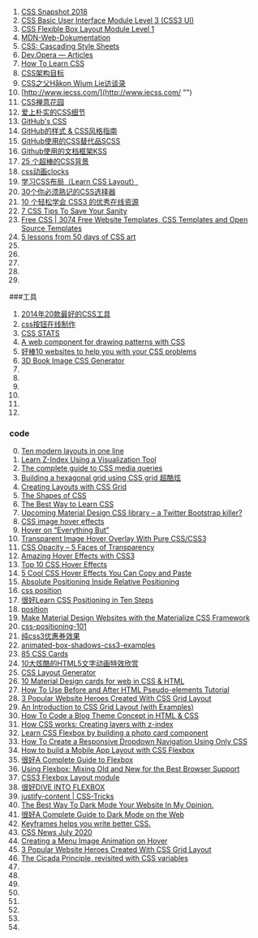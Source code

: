 1. [CSS Snapshot 2018](https://www.w3.org/TR/css/)
1. [CSS Basic User Interface Module Level 3 (CSS3 UI)](https://www.w3.org/TR/css-ui-3/)
1. [CSS Flexible Box Layout Module Level 1](https://www.w3.org/TR/css-flexbox-1/)
1. [MDN-Web-Dokumentation](https://developer.mozilla.org/de/)
1. [CSS: Cascading Style Sheets](https://developer.mozilla.org/en-US/docs/Web/CSS)
1. [Dev.Opera — Articles](https://dev.opera.com/articles/)
1. [How To Learn CSS](https://www.smashingmagazine.com/2019/01/how-to-learn-css/)
1. [CSS架构目标](http://www.admin10000.com/document/1229.html "")
2. [CSS之父Håkon Wium Lie访谈录](http://www.admin10000.com/document/5284.html "")
1. [http://www.iecss.com/](http://www.iecss.com/ "")
2. [CSS禅意花园](http://www.csszengarden.com/ "CSS禅意花园")
3. [爱上朴实的CSS细节](http://www.open-open.com/bbs/view/1348305430588 "")
4. [GitHub's CSS](http://markdotto.com/2014/07/23/githubs-css/ "")
5. [GitHub的样式 & CSS风格指南](https://github.com/styleguide/css "")
6. [GitHub使用的CSS替代品SCSS](https://github.com/nex3/sass "")
7. [Github使用的文档框架KSS](https://github.com/kneath/kss "")
8. [25 个超棒的CSS背景](http://www.php100.com/html/webkaifa/DIV_CSS/2012/0110/9644.html "")
9. [css动画clocks](https://cssanimation.rocks/clocks/ "")
10. [学习CSS布局（Learn CSS Layout）](http://learnlayout.com/ "学习css布局")
11. [30个你必须熟记的CSS选择器](http://code.tutsplus.com/tutorials/the-30-css-selectors-you-must-memorize--net-16048 "")
12. [10 个轻松学会 CSS3 的优秀在线资源](http://www.oschina.net/news/60989/10-best-online-resources-to-learn-css3-easily "")
13. [7 CSS Tips To Save Your Sanity](https://dev.to/okeeffed/7-css-tips-to-save-your-sanity-2a44)
4. [Free CSS | 3074 Free Website Templates, CSS Templates and Open Source Templates](https://www.free-css.com/)
4. [5 lessons from 50 days of CSS art](https://dev.to/s_aitchison/5-lessons-from-50-days-of-css-art-2ae1)
4. []()
4. []()
4. []()
4. []()
4. []()

###工具
1. [2014年20款最好的CSS工具 ](http://www.admin10000.com/document/4578.html "")
2. [css按钮在线制作](http://www.bestcssbuttongenerator.com/ "")
3. [CSS STATS](https://cssstats.com/)
4. [A web component for drawing patterns with CSS](https://css-doodle.com/)
4. [好棒10 websites to help you with your CSS problems](https://dev.to/amanajayvarma/10-website-to-help-you-with-your-css-problems-2poi)
4. [3D Book Image CSS Generator](https://3d-book-css.netlify.app/)
4. []()
4. []()
4. []()
4. []()
4. []()
4. []()

### code
0. [Ten modern layouts in one line ](https://web.dev/one-line-layouts/)
1. [Learn Z-Index Using a Visualization Tool](https://thirumanikandan.com/posts/learn-z-index-using-a-visualization-tool)
2. [The complete guide to CSS media queries](https://polypane.app/blog/the-complete-guide-to-css-media-queries/?ref=devawesome.io)
3. [Building a hexagonal grid using CSS grid 超酷炫](https://ninjarockstar.dev/css-hex-grids/)
4. [Creating Layouts with CSS Grid](https://www.sitepoint.com/creating-css-grid-layouts/)
4. [The Shapes of CSS](https://css-tricks.com/the-shapes-of-css/)
4. [The Best Way to Learn CSS](https://webdesign.tutsplus.com/tutorials/the-best-way-to-learn-css--webdesign-11906)
4. [Upcoming Material Design CSS library – a Twitter Bootstrap killer?](http://materialdesignblog.com/upcoming-material-design-css-library-a-twitter-bootstrap-killer/)
4. [CSS image hover effects](http://www.corelangs.com/css/box/hover.html)
4. [Hover on “Everything But”](https://css-tricks.com/hover-on-everything-but/)
4. [Transparent Image Hover Overlay With Pure CSS/CSS3](https://www.cssscript.com/transparent-image-hover-overlay-with-pure-css-css3/)
4. [CSS Opacity – 5 Faces of Transparency](https://shibashake.com/wordpress-theme/css-opacity-5-faces-of-transparency)
4. [Amazing Hover Effects with CSS3](https://bavotasan.com/2011/amazing-hover-effects-with-css3/)
4. [Top 10 CSS Hover Effects](https://www.jeremycookson.com/top-10-css-hover-effects/)
4. [5 Cool CSS Hover Effects You Can Copy and Paste](https://designshack.net/articles/css/5-cool-css-hover-effects-you-can-copy-and-paste/)
4. [Absolute Positioning Inside Relative Positioning](https://css-tricks.com/absolute-positioning-inside-relative-positioning/)
4. [css  position](https://css-tricks.com/almanac/properties/p/position/)
4. [很好Learn CSS Positioning in Ten Steps](http://www.barelyfitz.com/screencast/html-training/css/positioning/)
4. [position](http://learnlayout.com/position.html)
4. [Make Material Design Websites with the Materialize CSS Framework](https://scotch.io/tutorials/make-material-design-websites-with-the-materialize-css-framework)
4. [css-positioning-101](https://alistapart.com/article/css-positioning-101)
4. [纯css3优惠券效果](https://www.a5xiazai.com/demo/code_pop/19/1127/)
4. [animated-box-shadows-css3-examples](https://www.html5andbeyond.com/animated-box-shadows-css3-examples/)
4. [85 CSS Cards](https://freefrontend.com/css-cards/)
4. [10大炫酷的HTML5文字动画特效欣赏](https://www.html5tricks.com/10-cool-html5-text-animation.html)
4. [CSS Layout Generator](https://www.webdesignrankings.com/resources/csslayoutgenerator/)
4. [10 Material Design cards for web in CSS & HTML](http://materialdesignblog.com/10-material-design-cards-for-web-in-css-html/)
4. [How To Use Before and After HTML Pseudo-elements Tutorial](https://www.codewall.co.uk/how-to-use-before-and-after-html-pseudo-elements-tutorial)
4. [3 Popular Website Heroes Created With CSS Grid Layout](https://dev.to/5t3ph/3-popular-website-heroes-created-with-css-grid-layout-4fdl)
4. [An Introduction to CSS Grid Layout (with Examples)](https://www.freecodecamp.org/news/intro-to-css-grid-layout/)
4. [How To Code a Blog Theme Concept in HTML & CSS](https://line25.com/tutorials/how-to-code-a-blog-theme-concept-in-html-css)
4. [How CSS works: Creating layers with z-index](https://blog.logrocket.com/how-css-works-creating-layers-with-z-index-6a20afe1550e/)
4. [Learn CSS Flexbox by building a photo card component](https://freshman.tech/flexbox/)
4. [How To Create a Responsive Dropdown Navigation Using Only CSS](https://1stwebdesigner.com/how-to-create-a-responsive-dropdown-navigation-using-only-css/)
4. [How to build a Mobile App Layout with CSS Flexbox](https://freshman.tech/flexbox-mobile-app/)
4. [很好A Complete Guide to Flexbox](https://css-tricks.com/snippets/css/a-guide-to-flexbox/)
4. [Using Flexbox: Mixing Old and New for the Best Browser Support](https://css-tricks.com/using-flexbox/)
4. [CSS3 Flexbox Layout module](https://www.alsacreations.com/tuto/lire/1493-css3-flexbox-layout-module.html)
4. [很好DIVE INTO FLEXBOX](https://bocoup.com/blog/dive-into-flexbox)
4. [justify-content | CSS-Tricks  ](https://css-tricks.com/almanac/properties/j/justify-content/)
4. [The Best Way To Dark Mode Your Website In My Opinion.](https://dev.to/mohammadfarmaan/the-best-way-to-dark-mode-your-website-1g7f)
4. [很好A Complete Guide to Dark Mode on the Web](https://css-tricks.com/a-complete-guide-to-dark-mode-on-the-web/)
4. [Keyframes helps you write better CSS.](https://keyframes.app/)
4. [CSS News July 2020](https://www.smashingmagazine.com/2020/07/css-news-july-2020/)
4. [Creating a Menu Image Animation on Hover](https://tympanus.net/codrops/2020/07/01/creating-a-menu-image-animation-on-hover/)
4. [3 Popular Website Heroes Created With CSS Grid Layout](https://dev.to/5t3ph/3-popular-website-heroes-created-with-css-grid-layout-4fdl)
4. [The Cicada Principle, revisited with CSS variables](https://lea.verou.me/2020/07/the-cicada-principle-revisited-with-css-variables/)
4. []()
4. []()
4. []()
4. []()
4. []()
4. []()
4. []()
4. []()
